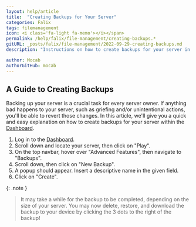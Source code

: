 ```yaml
---
layout: help/article
title:  "Creating Backups for Your Server"
categories: Falix
tags: filemanagement
icon: <i class='fa-light fa-memo'></i></span>
permalink: /help/falix/file-management/creating-backups.*
gitURL: _posts/falix/file-management/2022-09-29-creating-backups.md
description: "Instructions on how to create backups for your server in Falix"

author: Mocab
authorGitHub: mocab
---
```


## A Guide to Creating Backups

Backing up your server is a crucial task for every server owner. If anything bad happens to your server, such as griefing and/or unintentional actions, you'll be able to revert those changes.
In this article, we'll give you a quick and easy explanation on how to create backups for your server within the [Dashboard](https://client.falixnodes.net/).

1. Log in to the [Dashboard](https://client.falixnodes.net/).
2. Scroll down and locate your server, then click on "Play".
3. On the top navbar, hover over "Advanced Features", then navigate to "Backups".
4. Scroll down, then click on "New Backup".
5. A popup should appear. Insert a descriptive name in the given field.
6. Click on "Create".

{: .note }
> It may take a while for the backup to be completed, depending on the size of your server.
> You may now delete, restore, and download the backup to your device by clicking the 3 dots to the right of the backup!
